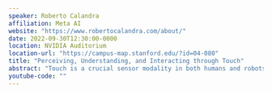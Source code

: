 ```yaml
---
speaker: Roberto Calandra
affiliation: Meta AI
website: "https://www.robertocalandra.com/about/"
date: 2022-09-30T12:30:00-0000
location: NVIDIA Auditorium
location-url: "https://campus-map.stanford.edu/?id=04-080"
title: "Perceiving, Understanding, and Interacting through Touch"
abstract: "Touch is a crucial sensor modality in both humans and robots. Recent advances in tactile sensing hardware have resulted -- for the first time -- in the availability of mass-produced, high-resolution, inexpensive, and reliable tactile sensors. In this talk, I will argue for the importance of creating a new computational field of Touch processing dedicated to the processing and understanding of touch, similarly to what computer vision is for vision. This new field will present significant challenges both in terms of research and engineering. To start addressing some of these challenges, I will introduce our open-source ecosystem dedicated to touch sensing research. Finally, I will present some applications of touch in robotics and discuss other future applications."
youtube-code: ""
---
```

